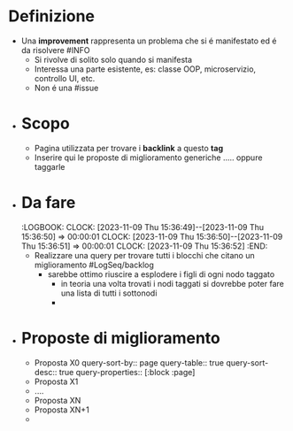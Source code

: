 # Definizione
- Una **improvement** rappresenta un problema che si é manifestato ed é da risolvere #INFO
	- Si rivolve di solito solo quando si manifesta
	- Interessa una parte esistente, es: classe OOP, microservizio, controllo UI, etc.
	- Non é una #issue
- # Scopo
	- Pagina utilizzata per trovare i **backlink** a questo **tag**
	- Inserire qui le proposte di miglioramento generiche ..... oppure taggarle
- # Da fare
  :LOGBOOK:
  CLOCK: [2023-11-09 Thu 15:36:49]--[2023-11-09 Thu 15:36:50] =>  00:00:01
  CLOCK: [2023-11-09 Thu 15:36:50]--[2023-11-09 Thu 15:36:51] =>  00:00:01
  CLOCK: [2023-11-09 Thu 15:36:52]
  :END:
	- Realizzare una query per trovare tutti i blocchi che citano un miglioramento #LogSeq/backlog
		- sarebbe ottimo riuscire a esplodere i figli di ogni nodo taggato
			- in teoria una volta trovati i nodi taggati si dovrebbe poter fare una lista di tutti i sottonodi
			-
- # Proposte di miglioramento
	- Proposta X0
	  query-sort-by:: page
	  query-table:: true
	  query-sort-desc:: true
	  query-properties:: [:block :page]
	- Proposta X1
	- ....
	- Proposta XN
	- Proposta XN+1
	-